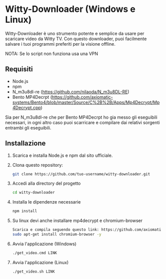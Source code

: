 ﻿# Witty-Downloader (Windows e Linux)

Witty-Downloader è uno strumento potente e semplice da usare per scaricare video da Witty TV. Con questo downloader, puoi facilmente salvare i tuoi programmi preferiti per la visione offline.

NOTA: Se lo script non funziona usa una VPN

## Requisiti

- Node.js
- npm
- N_m3u8dl-re (https://github.com/nilaoda/N_m3u8DL-RE) 
- Bento MP4Decrpt (https://github.com/axiomatic-systems/Bento4/blob/master/Source/C%2B%2B/Apps/Mp4Decrypt/Mp4Decrypt.cpp)

Sia per N_m3u8dl-re che per Bento MP4Decrpt ho gia messo gli eseguibili necessari, in ogni altro caso puoi scarricare e compilare dai relativi sorgenti entrambi gli eseguibili.

## Installazione

1. Scarica e installa Node.js e npm dal sito ufficiale.
2. Clona questo repository:
   ```bash
   git clone https://github.com/tuo-username/witty-downloader.git
   ```

3. Accedi alla directory del progetto
    ```bash
    cd witty-downloader
    ```
4. Installa le dipendenze necessarie
     ```bash
     npm install 
     ```
5. Su linux devi anche installare mp4decrypt e chromium-browser
     ```bash
     Scarica e compila seguendo questo link: https://github.com/axiomatic-systems/Bento4
     sudo apt-get install chromium-browser -y
     ```
6. Avvia l'applicazione (Windows)
     ```bash
     ./get_video.cmd LINK
     ```
6. Avvia l'applicazione (Linux)
     ```bash
     ./get_video.sh LINK
     ```
